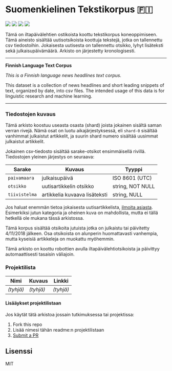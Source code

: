 # Suomenkielinen Tekstikorpus 🇫🇮 

<img src='https://img.shields.io/github/commit-activity/m/nkrusch/fi-news-corpus' /> <img src='https://img.shields.io/github/last-commit/nkrusch/fi-news-corpus' /> <img src="https://img.shields.io/github/issues/nkrusch/fi-news-corpus" /> <img src='https://img.shields.io/github/repo-size/nkrusch/fi-news-corpus' />

Tämä on iltapäivälehtien ostikoista koottu tekstikorpus koneoppimiseen. Tämä aineisto sisältää uutisotsikoista koottuja tekstejä, jotka on tallennettu csv tiedostoihin. Jokaisesta uutisesta on tallennettu otsikko, lyhyt lisäteksti sekä julkaisupäivämäärä. Arkisto on järjestetty kronologisesti.

---
**Finnish Language Text Corpus**

*This is a Finnish language news headlines text corpus.*

This dataset is a collection of news headlines and short leading snippets of text, organized by date, into csv files. The intended usage of this data is for linguistic research and machine learning.

---

### Tiedostojen kuvaus

Tämä arkisto koostuu useasta osasta (shard) joista jokainen sisältä saman verran rivejä. Nämä osat on luotu aikajärjestyksessä, eli `shard-0` sisältää vanhimmat julkaistut artikkelit, ja suurin shard numero sisältää uusimmat julkaistut artikkelit.
 
Jokainen csv-tiedosto sisältää sarake-otsikot ensimmäisellä rivillä. Tiedostojen yleinen järjestys on seuraava:

| Sarake | Kuvaus | Tyyppi | 
| --- | --- | --- | 
|`paivamaara` | julkaisupäivä | ISO 8601 (UTC) |
|`otsikko` | uutisartikkelin otsikko | string, NOT NULL |
|`tiivistelma` | artikkelia kuvaava lisäteksti | string, NULL |

Jos haluat enemmän tietoa jokaisesta uutisartikkelista, [ilmoita asiasta](https://github.com/nkrusch/fi-news-corpus/issues). Esimerkiksi jutun kategoria ja oheinen kuva on mahdollista, mutta ei tällä hetkellä ole mukana tässä arkistossa.

Tämä korpus sisältää otsikoita jutuista jotka on julkaistu tai päivitetty 4/11/2018 jälkeen. Osa otsikoista on alunperin huomattavasti vanhempia, mutta kyseisiä artikkeleja on muokattu myöhemmin. 

Tämä arkisto on koottu robottien avulla iltapäivälehtiotsikoista ja päivittyy automaattisesti tasaisin väliajoin.


### Projektilista

Nimi | Kuvaus | Linkki
--- | --- | ---
*(tyhjä)* | *(tyhjä)* | *(tyhjä)*


#### Lisääykset projektilistaan 
 
Jos käytät tätä arkistoa jossain tutkimuksessa tai projektissa:

1. Fork this repo
2. Lisää nimesi tähän readme:n projektilistaan 
3. [Submit a PR](https://github.com/nkrusch/fi-news-corpus/pulls)

## Lisenssi

MIT
